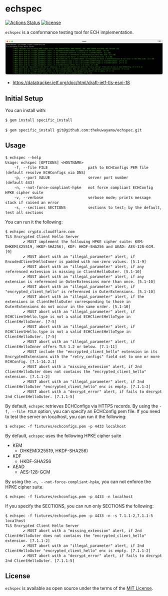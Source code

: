 # echspec

[![Actions Status](https://github.com/thekuwayama/echspec/actions/workflows/ci.yml/badge.svg)](https://github.com/thekuwayama/echspec/actions/workflows/ci.yml)
[![license](https://img.shields.io/badge/license-MIT-brightgreen.svg)](LICENSE.txt)

`echspec` is a conformance testing tool for ECH implementation.

![echspec demo](docs/echspec-demo.png)

- https://datatracker.ietf.org/doc/html/draft-ietf-tls-esni-18

## Initial Setup

You can install with:

```sh-session
$ gem install specific_install

$ gem specific_install git@github.com:thekuwayama/echspec.git
```

## Usage

```sh-session
$ echspec --help
Usage: echspec [OPTIONS] <HOSTNAME>
    -f, --file FILE                  path to ECHConfigs PEM file       (default resolve ECHConfigs via DNS)
    -p, --port VALUE                 server port number                (default 443)
    -n, --not-force-compliant-hpke   not force compliant ECHConfig HPKE cipher suite
    -v, --verbose                    verbose mode; prints message stack if raised an error
    -s, --sections SECTIONS          sections to test; by the default, test all sections
```

You can run it the following:

```sh-session
$ echspec crypto.cloudflare.com
TLS Encrypted Client Hello Server
        ✔ MUST implement the following HPKE cipher suite: KEM: DHKEM(X25519, HKDF-SHA256), KDF: HKDF-SHA256 and AEAD: AES-128-GCM. [9]
        ✔ MUST abort with an "illegal_parameter" alert, if EncodedClientHelloInner is padded with non-zero values. [5.1-9]
        ✔ MUST abort with an "illegal_parameter" alert, if any referenced extension is missing in ClientHelloOuter. [5.1-10]
        ✔ MUST abort with an "illegal_parameter" alert, if any extension is referenced in OuterExtensions more than once. [5.1-10]
        ✔ MUST abort with an "illegal_parameter" alert, if "encrypted_client_hello" is referenced in OuterExtensions. [5.1-10]
        ✔ MUST abort with an "illegal_parameter" alert, if the extensions in ClientHelloOuter corresponding to those in OuterExtensions do not occur in the same order. [5.1-10]
        ✔ MUST abort with an "illegal_parameter" alert, if ECHClientHello.type is not a valid ECHClientHelloType in ClientHelloInner. [7-5]
        ✔ MUST abort with an "illegal_parameter" alert, if ECHClientHello.type is not a valid ECHClientHelloType in ClientHelloOuter. [7-5]
        ✔ MUST abort with an "illegal_parameter" alert, if ClientHelloInner offers TLS 1.2 or below. [7.1-11]
        ✔ MUST include the "encrypted_client_hello" extension in its EncryptedExtensions with the "retry_configs" field set to one or more ECHConfig. [7.1-14.2.1]
        ✔ MUST abort with a "missing_extension" alert, if 2nd ClientHelloOuter does not contains the "encrypted_client_hello" extension. [7.1.1-2]
        ✔ MUST abort with an "illegal_parameter" alert, if 2nd ClientHelloOuter "encrypted_client_hello" enc is empty. [7.1.1-2]
        ✔ MUST abort with a "decrypt_error" alert, if fails to decrypt 2nd ClientHelloOuter. [7.1.1-5]
```

By default, `echspec` retrieves ECHConfigs via HTTPS records. By using the `-f, --file FILE` option, you can specify an ECHConfig pem file. If you need to test the server on localhost, you can run it the following:

```sh-session
$ echspec -f fixtures/echconfigs.pem -p 4433 localhost
```

By default, `echspec` uses the following HPKE cipher suite

- KEM
  - DHKEM(X25519, HKDF-SHA256)
- KDF
  - HKDF-SHA256
- AEAD
  - AES-128-GCM

By using the `-n, --not-force-compliant-hpke`, you can not enforce the HPKE cipher suite.

```sh-session
$ echspec -f fixtures/echconfigs.pem -p 4433 -n localhost
```

If you specify the SECTIONS, you can run only SECTIONS the following:

```sh-session
$ echspec -f fixtures/echconfigs.pem -p 4433 -n -s 7.1.1-2,7.1.1-5 localhost
TLS Encrypted Client Hello Server
        ✔ MUST abort with a "missing_extension" alert, if 2nd ClientHelloOuter does not contains the "encrypted_client_hello" extension. [7.1.1-2]
        ✔ MUST abort with an "illegal_parameter" alert, if 2nd ClientHelloOuter "encrypted_client_hello" enc is empty. [7.1.1-2]
        ✔ MUST abort with a "decrypt_error" alert, if fails to decrypt 2nd ClientHelloOuter. [7.1.1-5]
```

## License

`echspec` is available as open source under the terms of the [MIT License](http://opensource.org/licenses/MIT).
